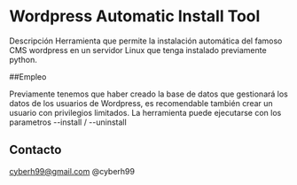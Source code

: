 # Wordpress Automatic Install Tool

 Descripción
  Herramienta que permite la instalación automática del famoso CMS wordpress en un servidor Linux que tenga instalado previamente python.
  
##Empleo

Previamente tenemos que haber creado la base de datos que gestionará los datos de los usuarios de Wordpress, es recomendable también crear un usuario con privilegios limitados.
La herramienta puede ejecutarse con los parametros --install / --uninstall


## Contacto
cyberh99@gmail.com
@cyberh99
